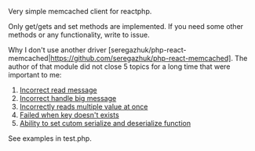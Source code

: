 Very simple memcached client for reactphp.

Only get/gets and set methods are implemented. If you need some other methods or any functionality, write to issue.

Why I don't use another driver [seregazhuk/php-react-memcached|https://github.com/seregazhuk/php-react-memcached]. The author of that module did not close 5 topics for a long time that were important to me:
1. [Incorrect read message](https://github.com/seregazhuk/php-react-memcached/issues/22)
2. [Incorrect handle big message](https://github.com/seregazhuk/php-react-memcached/issues/21)
3. [Incorrectly reads multiple value at once](https://github.com/seregazhuk/php-react-memcached/issues/20)
4. [Failed when key doesn't exists](https://github.com/seregazhuk/php-react-memcached/issues/19)
5. [Ability to set cutom serialize and deserialize function](https://github.com/seregazhuk/php-react-memcached/issues/18)


See examples in test.php.
